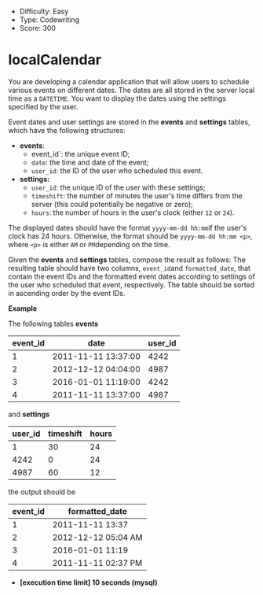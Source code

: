 - Difficulty: Easy
- Type: Codewriting
- Score: 300

# localCalendar

You are developing a calendar application that will allow users to schedule various events on different dates. The dates are all stored in the server local time as a `DATETIME`. You want to display the dates using the settings specified by the user.

Event dates and user settings are stored in the **events** and **settings** tables, which have the following structures:

- **events**:
  - event_id`: the unique event ID;
  - `date`: the time and date of the event;
  - `user_id`: the ID of the user who scheduled this event.
- **settings:**
  - `user_id`: the unique ID of the user with these settings;
  - `timeshift`: the number of minutes the user's time differs from the server (this could potentially be negative or zero);
  - `hours`: the number of hours in the user's clock (either `12` or `24`).

The displayed dates should have the format `yyyy-mm-dd hh:mm`if the user's clock has 24 hours. Otherwise, the format should be `yyyy-mm-dd hh:mm <p>`, where `<p>` is either `AM` or `PM`depending on the time.

Given the **events** and **settings** tables, compose the result as follows: The resulting table should have two columns, `event_id`and `formatted_date`, that contain the event IDs and the formatted event dates according to settings of the user who scheduled that event, respectively. The table should be sorted in ascending order by the event IDs.

**Example**

The following tables **events**

| event_id | date                | user_id |
| -------- | ------------------- | ------- |
| 1        | 2011-11-11 13:37:00 | 4242    |
| 2        | 2012-12-12 04:04:00 | 4987    |
| 3        | 2016-01-01 11:19:00 | 4242    |
| 4        | 2011-11-11 13:37:00 | 4987    |

and **settings**

| user_id | timeshift | hours |
| ------- | --------- | ----- |
| 1       | 30        | 24    |
| 4242    | 0         | 24    |
| 4987    | 60        | 12    |

the output should be

| event_id | formatted_date      |
| -------- | ------------------- |
| 1        | 2011-11-11 13:37    |
| 2        | 2012-12-12 05:04 AM |
| 3        | 2016-01-01 11:19    |
| 4        | 2011-11-11 02:37 PM |

- **[execution time limit] 10 seconds (mysql)**



